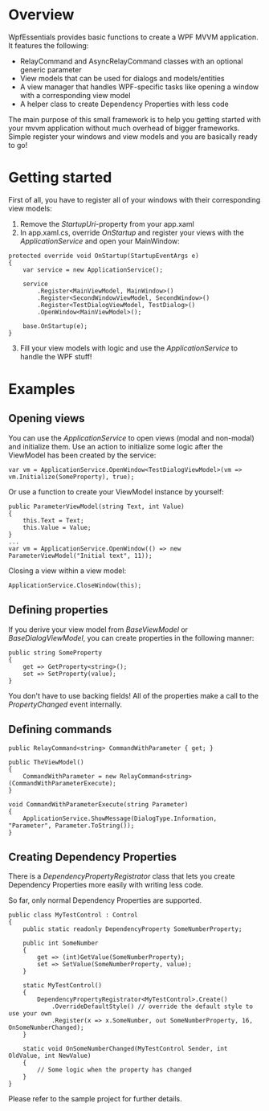 Overview
===
WpfEssentials provides basic functions to create a WPF MVVM application. It features the following:

- RelayCommand and AsyncRelayCommand classes with an optional generic parameter
- View models that can be used for dialogs and models/entities
- A view manager that handles WPF-specific tasks like opening a window with a corresponding view model
- A helper class to create Dependency Properties with less code

The main purpose of this small framework is to help you getting started with your mvvm application without 
much overhead of bigger frameworks. Simple register your windows and view models and you are basically ready to go!

Getting started
===
First of all, you have to register all of your windows with their corresponding view models:
1. Remove the *StartupUri*-property from your app.xaml
2. In app.xaml.cs, override *OnStartup* and register your views with the *ApplicationService* and open your MainWindow:
```
protected override void OnStartup(StartupEventArgs e)
{
    var service = new ApplicationService();

    service
        .Register<MainViewModel, MainWindow>()
        .Register<SecondWindowViewModel, SecondWindow>()
        .Register<TestDialogViewModel, TestDialog>()
        .OpenWindow<MainViewModel>();

    base.OnStartup(e);
}
```
3. Fill your view models with logic and use the *ApplicationService* to handle the WPF stuff!

Examples
===
Opening views
---
You can use the *ApplicationService* to open views (modal and non-modal) and initialize them.
Use an action to initialize some logic after the ViewModel has been created by the service:
```
var vm = ApplicationService.OpenWindow<TestDialogViewModel>(vm => vm.Initialize(SomeProperty), true);
```

Or use a function to create your ViewModel instance by yourself:
```
public ParameterViewModel(string Text, int Value)
{
    this.Text = Text;
    this.Value = Value;
}
...
var vm = ApplicationService.OpenWindow(() => new ParameterViewModel("Initial text", 11));
```

Closing a view within a view model:
```
ApplicationService.CloseWindow(this);
```
Defining properties
---
If you derive your view model from *BaseViewModel* or *BaseDialogViewModel*, you can create properties in the following manner:
```
public string SomeProperty
{
    get => GetProperty<string>();
    set => SetProperty(value);
}
```
You don't have to use backing fields! All of the properties make a call to the *PropertyChanged* event internally.

Defining commands
---

```
public RelayCommand<string> CommandWithParameter { get; }

public TheViewModel()
{
    CommandWithParameter = new RelayCommand<string>(CommandWithParameterExecute);
}

void CommandWithParameterExecute(string Parameter)
{
    ApplicationService.ShowMessage(DialogType.Information, "Parameter", Parameter.ToString());
}
```

Creating Dependency Properties
---
There is a *DependencyPropertyRegistrator* class that lets you create Dependency Properties more easily with writing less code.

So far, only normal Dependency Properties are supported.

```
public class MyTestControl : Control
{
    public static readonly DependencyProperty SomeNumberProperty;

    public int SomeNumber
    {
        get => (int)GetValue(SomeNumberProperty);
        set => SetValue(SomeNumberProperty, value);
    }

    static MyTestControl()
    {
        DependencyPropertyRegistrator<MyTestControl>.Create()
            .OverrideDefaultStyle() // override the default style to use your own
            .Register(x => x.SomeNumber, out SomeNumberProperty, 16, OnSomeNumberChanged);
    }

    static void OnSomeNumberChanged(MyTestControl Sender, int OldValue, int NewValue)
    {
        // Some logic when the property has changed
    }
}
```
Please refer to the sample project for further details.